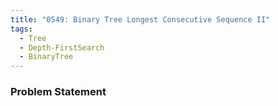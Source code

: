 ```yaml
---
title: "0549: Binary Tree Longest Consecutive Sequence II"
tags:
  - Tree
  - Depth-FirstSearch
  - BinaryTree
---
```

### Problem Statement

